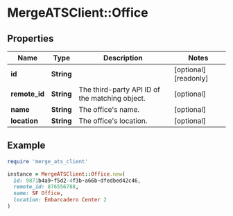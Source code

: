# MergeATSClient::Office

## Properties

| Name | Type | Description | Notes |
| ---- | ---- | ----------- | ----- |
| **id** | **String** |  | [optional][readonly] |
| **remote_id** | **String** | The third-party API ID of the matching object. | [optional] |
| **name** | **String** | The office&#39;s name. | [optional] |
| **location** | **String** | The office&#39;s location. | [optional] |

## Example

```ruby
require 'merge_ats_client'

instance = MergeATSClient::Office.new(
  id: 9871b4a9-f5d2-4f3b-a66b-dfedbed42c46,
  remote_id: 876556788,
  name: SF Office,
  location: Embarcadero Center 2
)
```

